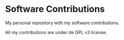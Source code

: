 # Software Contributions
My personal repository with my software contributions.

All my contributions are under de GPL v3 license.
